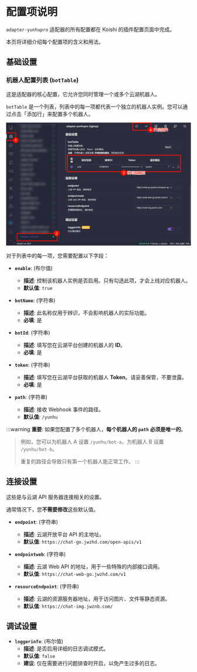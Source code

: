 # 配置项说明

`adapter-yunhupro` 适配器的所有配置都在 Koishi 的插件配置页面中完成。

本页将详细介绍每个配置项的含义和用法。

## 基础设置

### 机器人配置列表 (`botTable`)

这是适配器的核心配置，它允许您同时管理一个或多个云湖机器人。

`botTable` 是一个列表，列表中的每一项都代表一个独立的机器人实例。您可以通过点击「添加行」来配置多个机器人。

![机器人配置列表](./../../public/assets/b9b1f3af-cb0c-4401-a20c-97bb5af4ee3c.png)

对于列表中的每一项，您需要配置以下字段：

*   **`enable`**: (布尔值)
    *   **描述**: 控制该机器人实例是否启用。只有勾选此项，才会上线对应机器人。
    *   **默认值**: `true`

*   **`botName`**: (字符串)
    *   **描述**: 此名称仅用于辨识，不会影响机器人的实际功能。
    *   **必填**: 是

*   **`botId`**: (字符串)
    *   **描述**: 填写您在云湖平台创建的机器人的 **ID**。
    *   **必填**: 是

*   **`token`**: (字符串)
    *   **描述**: 填写您在云湖平台获取的机器人 **Token**。请妥善保管，不要泄露。
    *   **必填**: 是

*   **`path`**: (字符串)
    *   **描述**: 接收 Webhook 事件的路径。
    *   **默认值**: `/yunhu`

:::warning
**重要**: 如果您配置了多个机器人，**每个机器人的 `path` 必须是唯一的**。

> 例如，您可以为机器人 A 设置 `/yunhu/bot-a`，为机器人 B 设置 `/yunhu/bot-b`。
> 
> 重复的路径会导致只有第一个机器人能正常工作。
:::

## 连接设置

这些是与云湖 API 服务器连接相关的设置。

通常情况下，您**不需要修改**这些默认值。

*   **`endpoint`**: (字符串)
    *   **描述**: 云湖开放平台 API 的主地址。
    *   **默认值**: `https://chat-go.jwzhd.com/open-apis/v1`

*   **`endpointweb`**: (字符串)
    *   **描述**: 云湖 Web API 的地址，用于一些特殊的内部接口调用。
    *   **默认值**: `https://chat-web-go.jwzhd.com/v1`

*   **`resourceEndpoint`**: (字符串)
    *   **描述**: 云湖的资源服务器地址，用于访问图片、文件等静态资源。
    *   **默认值**: `https://chat-img.jwznb.com/`

## 调试设置

*   **`loggerinfo`**: (布尔值)
    *   **描述**: 是否启用详细的日志调试模式。
    *   **默认值**: `false`
    *   **建议**: 仅在需要进行问题排查时开启，以免产生过多的日志。
